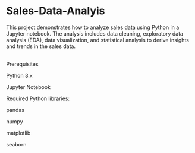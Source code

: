 # Sales-Data-Analyis
This project demonstrates how to analyze sales data using Python in a Jupyter notebook. The analysis includes data cleaning, exploratory data analysis (EDA), data visualization, and statistical analysis to derive insights and trends in the sales data.

<br>
Prerequisites


Python 3.x

Jupyter Notebook

Required Python libraries:

pandas

numpy

matplotlib

seaborn
